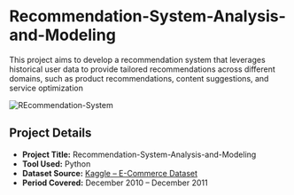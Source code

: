 # Recommendation-System-Analysis-and-Modeling
This project aims to develop a recommendation system that leverages historical user data to provide tailored recommendations across different domains, such as product recommendations, content suggestions, and service optimization

![REcommendation-System](https://github.com/user-attachments/assets/83574e9d-ea0d-4b1b-881e-c4c15d78f095](https://github.com/ioakowuah/Recommendation-System-Analysis-and-Modeling/blob/main/recommendation%20system%20.png))

##  Project Details

- **Project Title:** Recommendation-System-Analysis-and-Modeling 
- **Tool Used:** Python  
- **Dataset Source:** [Kaggle – E-Commerce Dataset](https://www.kaggle.com/datasets/carrie1/ecommerce-data)  
- **Period Covered:** December 2010 – December 2011  

